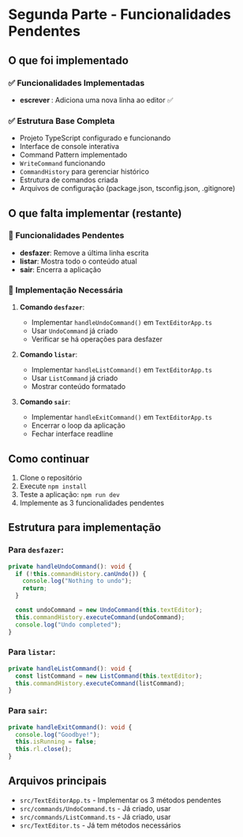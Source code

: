 # Segunda Parte - Funcionalidades Pendentes

## O que foi implementado

### ✅ Funcionalidades Implementadas

- **escrever <texto>**: Adiciona uma nova linha ao editor ✅

### ✅ Estrutura Base Completa

- Projeto TypeScript configurado e funcionando
- Interface de console interativa
- Command Pattern implementado
- `WriteCommand` funcionando
- `CommandHistory` para gerenciar histórico
- Estrutura de comandos criada
- Arquivos de configuração (package.json, tsconfig.json, .gitignore)

## O que falta implementar (restante)

### 🔄 Funcionalidades Pendentes

- **desfazer**: Remove a última linha escrita
- **listar**: Mostra todo o conteúdo atual
- **sair**: Encerra a aplicação

### 🔄 Implementação Necessária

1. **Comando `desfazer`**:

   - Implementar `handleUndoCommand()` em `TextEditorApp.ts`
   - Usar `UndoCommand` já criado
   - Verificar se há operações para desfazer

2. **Comando `listar`**:

   - Implementar `handleListCommand()` em `TextEditorApp.ts`
   - Usar `ListCommand` já criado
   - Mostrar conteúdo formatado

3. **Comando `sair`**:
   - Implementar `handleExitCommand()` em `TextEditorApp.ts`
   - Encerrar o loop da aplicação
   - Fechar interface readline

## Como continuar

1. Clone o repositório
2. Execute `npm install`
3. Teste a aplicação: `npm run dev`
4. Implemente as 3 funcionalidades pendentes

## Estrutura para implementação

### Para `desfazer`:

```typescript
private handleUndoCommand(): void {
  if (!this.commandHistory.canUndo()) {
    console.log("Nothing to undo");
    return;
  }

  const undoCommand = new UndoCommand(this.textEditor);
  this.commandHistory.executeCommand(undoCommand);
  console.log("Undo completed");
}
```

### Para `listar`:

```typescript
private handleListCommand(): void {
  const listCommand = new ListCommand(this.textEditor);
  this.commandHistory.executeCommand(listCommand);
}
```

### Para `sair`:

```typescript
private handleExitCommand(): void {
  console.log("Goodbye!");
  this.isRunning = false;
  this.rl.close();
}
```

## Arquivos principais

- `src/TextEditorApp.ts` - Implementar os 3 métodos pendentes
- `src/commands/UndoCommand.ts` - Já criado, usar
- `src/commands/ListCommand.ts` - Já criado, usar
- `src/TextEditor.ts` - Já tem métodos necessários
